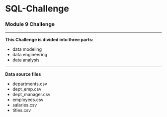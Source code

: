 # SQL-Challenge 
### Module 9 Challenge
---
**This Challenge is divided into three parts:**
  - data modeling
  - data engineering
  - data analysis
---
**Data source files**
  - departments.csv
  - dept_emp.csv
  - dept_manager.csv
  - employees.csv
  - salaries.csv
  - titles.csv
